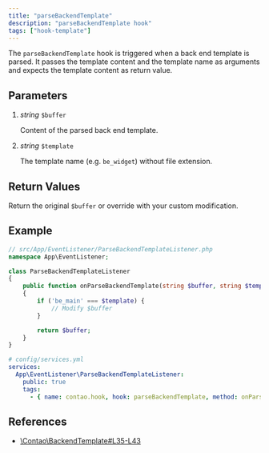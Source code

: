 ```yaml
---
title: "parseBackendTemplate"
description: "parseBackendTemplate hook"
tags: ["hook-template"]
---
```



The `parseBackendTemplate` hook is triggered when a back end template is parsed.
It passes the template content and the template name as arguments and expects
the template content as return value.


## Parameters

1. *string* `$buffer`

    Content of the parsed back end template.

2. *string* `$template`

    The template name (e.g. `be_widget`) without file extension.


## Return Values

Return the original `$buffer` or override with your custom modification.


## Example

```php
// src/App/EventListener/ParseBackendTemplateListener.php
namespace App\EventListener;

class ParseBackendTemplateListener
{
    public function onParseBackendTemplate(string $buffer, string $template): string
    {
        if ('be_main' === $template) {
            // Modify $buffer
        }

        return $buffer;
    }
}
```

```yml
# config/services.yml
services:
  App\EventListener\ParseBackendTemplateListener:
    public: true
    tags:
      - { name: contao.hook, hook: parseBackendTemplate, method: onParseBackendTemplate }
```


## References

- [\Contao\BackendTemplate#L35-L43](https://github.com/contao/contao/blob/4.7.6/core-bundle/src/Resources/contao/classes/BackendTemplate.php#L35-L43)
